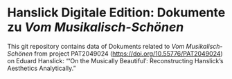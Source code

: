 # Hanslick Digitale Edition: Dokumente zu *Vom Musikalisch-Schönen*

This git repository contains data of Dokuments related to *Vom Musikalisch-Schönen* from project PAT2049024 (https://doi.org/10.55776/PAT2049024) on Eduard Hanslick: “‘On the Musically Beautiful’: Reconstructing Hanslick’s Aesthetics Analytically.”
